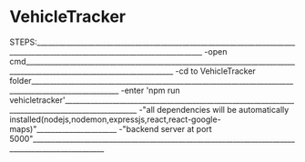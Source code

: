 # VehicleTracker

STEPS:____________________________________________________________________________________________________________________________
-open cmd_______________________________________________________________________________________________________________________
-cd to VehicleTracker folder______________________________________________________________________________________________________
-enter 'npm run vehicletracker'__________________________________________________________________________________________________
-"all dependencies will be automatically installed(nodejs,nodemon,expressjs,react,react-google-maps)"______________________
-"backend server at port 5000"__________________________________________________________________________________________________
